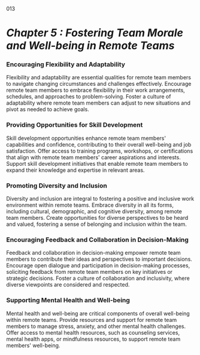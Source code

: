 013


# ***Chapter 5 : Fostering Team Morale and Well-being in Remote Teams***


### **Encouraging Flexibility and Adaptability**

Flexibility and adaptability are essential qualities for remote team members to navigate changing circumstances and challenges effectively. Encourage remote team members to embrace flexibility in their work arrangements, schedules, and approaches to problem-solving. Foster a culture of adaptability where remote team members can adjust to new situations and pivot as needed to achieve goals.

### **Providing Opportunities for Skill Development**

Skill development opportunities enhance remote team members' capabilities and confidence, contributing to their overall well-being and job satisfaction. Offer access to training programs, workshops, or certifications that align with remote team members' career aspirations and interests. Support skill development initiatives that enable remote team members to expand their knowledge and expertise in relevant areas.

### **Promoting Diversity and Inclusion**

Diversity and inclusion are integral to fostering a positive and inclusive work environment within remote teams. Embrace diversity in all its forms, including cultural, demographic, and cognitive diversity, among remote team members. Create opportunities for diverse perspectives to be heard and valued, fostering a sense of belonging and inclusion within the team.

### **Encouraging Feedback and Collaboration in Decision-Making**

Feedback and collaboration in decision-making empower remote team members to contribute their ideas and perspectives to important decisions. Encourage open dialogue and participation in decision-making processes, soliciting feedback from remote team members on key initiatives or strategic decisions. Foster a culture of collaboration and inclusivity, where diverse viewpoints are considered and respected.

### **Supporting Mental Health and Well-being**

Mental health and well-being are critical components of overall well-being within remote teams. Provide resources and support for remote team members to manage stress, anxiety, and other mental health challenges. Offer access to mental health resources, such as counseling services, mental health apps, or mindfulness resources, to support remote team members' well-being.

